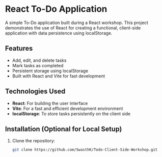 # React To-Do Application

A simple To-Do application built during a React workshop. This project demonstrates the use of React for creating a functional, client-side application with data persistence using localStorage.

## Features

- Add, edit, and delete tasks
- Mark tasks as completed
- Persistent storage using localStorage
- Built with React and Vite for fast development

## Technologies Used

- **React**: For building the user interface
- **Vite**: For a fast and efficient development environment
- **localStorage**: To store tasks persistently on the client side

## Installation (Optional for Local Setup)

1. Clone the repository:
   ```bash
   git clone https://github.com/SwasthK/Todo-Client-Side-Workshop.git
